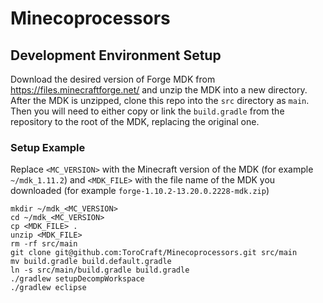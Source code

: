 
# Minecoprocessors


## Development Environment Setup
Download the desired version of Forge MDK from https://files.minecraftforge.net/ and unzip the MDK into a new directory. After the MDK is unzipped, clone this repo into the `src` directory as `main`. Then you will need to either copy or link the `build.gradle` from the repository to the root of the MDK, replacing the original one. 

### Setup Example
Replace `<MC_VERSION>` with the Minecraft version of the MDK (for example `~/mdk_1.11.2`) and `<MDK_FILE>` with the file name of the MDK you downloaded (for example `forge-1.10.2-13.20.0.2228-mdk.zip`)

```
mkdir ~/mdk_<MC_VERSION>
cd ~/mdk_<MC_VERSION>
cp <MDK_FILE> .
unzip <MDK_FILE>
rm -rf src/main
git clone git@github.com:ToroCraft/Minecoprocessors.git src/main
mv build.gradle build.default.gradle
ln -s src/main/build.gradle build.gradle
./gradlew setupDecompWorkspace
./gradlew eclipse
```

